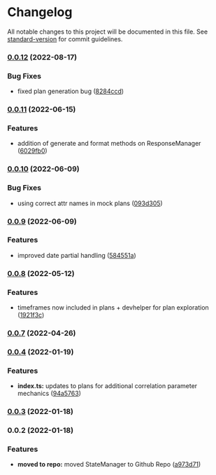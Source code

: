 # Changelog

All notable changes to this project will be documented in this file. See [standard-version](https://github.com/conventional-changelog/standard-version) for commit guidelines.

### [0.0.12](https://github.com/nu-c3lab/satyrn-PlanManager/compare/v0.0.11...v0.0.12) (2022-08-17)


### Bug Fixes

* fixed plan generation bug ([8284ccd](https://github.com/nu-c3lab/satyrn-PlanManager/commit/8284ccdb8ee186d91ae7470f0f9e88e14066b4c0))

### [0.0.11](https://github.com/nu-c3lab/satyrn-PlanManager/compare/v0.0.10...v0.0.11) (2022-06-15)


### Features

* addition of generate and format methods on ResponseManager ([6029fb0](https://github.com/nu-c3lab/satyrn-PlanManager/commit/6029fb0e7a0c55be6cbbc6bea480fe11924bb29a))

### [0.0.10](https://github.com/nu-c3lab/satyrn-PlanManager/compare/v0.0.9...v0.0.10) (2022-06-09)


### Bug Fixes

* using correct attr names in mock plans ([093d305](https://github.com/nu-c3lab/satyrn-PlanManager/commit/093d30540998fae5ab9db566d65af755c3720e26))

### [0.0.9](https://github.com/nu-c3lab/satyrn-PlanManager/compare/v0.0.8...v0.0.9) (2022-06-09)


### Features

* improved date partial handling ([584551a](https://github.com/nu-c3lab/satyrn-PlanManager/commit/584551aa4e1a5ea8b91ebe6957c48cc53522a1d5))

### [0.0.8](https://github.com/nu-c3lab/satyrn-PlanManager/compare/v0.0.7...v0.0.8) (2022-05-12)


### Features

* timeframes now included in plans + devhelper for plan exploration ([1921f3c](https://github.com/nu-c3lab/satyrn-PlanManager/commit/1921f3c4148e9deb0b1f20f188dff8acceae9c8e))

### [0.0.7](https://github.com/nu-c3lab/satyrn-PlanManager/compare/v0.0.4...v0.0.7) (2022-04-26)

### [0.0.4](https://github.com/nu-c3lab/satyrn-PlanManager/compare/v0.0.3...v0.0.4) (2022-01-19)


### Features

* **index.ts:** updates to plans for additional correlation parameter mechanics ([94a5763](https://github.com/nu-c3lab/satyrn-PlanManager/commit/94a5763cb469af65362f31f72a6761da78d6ee5d))

### [0.0.3](https://github.com/nu-c3lab/satyrn-PlanManager/compare/v0.0.2...v0.0.3) (2022-01-18)

### 0.0.2 (2022-01-18)


### Features

* **moved to repo:** moved StateManager to Github Repo ([a973d71](https://github.com/nu-c3lab/satyrn-PlanManager/commit/a973d713b61a7ca35896daf7f771c4c96a179d56))
